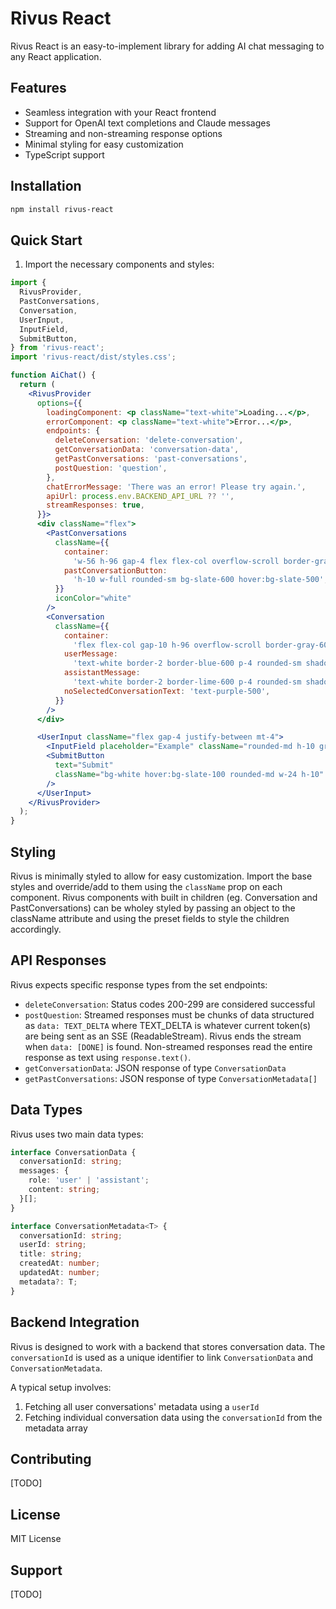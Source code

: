 # Rivus React

Rivus React is an easy-to-implement library for adding AI chat messaging to any React application.

## Features

- Seamless integration with your React frontend
- Support for OpenAI text completions and Claude messages
- Streaming and non-streaming response options
- Minimal styling for easy customization
- TypeScript support

## Installation

```bash
npm install rivus-react
```

## Quick Start

1. Import the necessary components and styles:

```jsx
import {
  RivusProvider,
  PastConversations,
  Conversation,
  UserInput,
  InputField,
  SubmitButton,
} from 'rivus-react';
import 'rivus-react/dist/styles.css';

function AiChat() {
  return (
    <RivusProvider
      options={{
        loadingComponent: <p className="text-white">Loading...</p>,
        errorComponent: <p className="text-white">Error...</p>,
        endpoints: {
          deleteConversation: 'delete-conversation',
          getConversationData: 'conversation-data',
          getPastConversations: 'past-conversations',
          postQuestion: 'question',
        },
        chatErrorMessage: 'There was an error! Please try again.',
        apiUrl: process.env.BACKEND_API_URL ?? '',
        streamResponses: true,
      }}>
      <div className="flex">
        <PastConversations
          className={{
            container:
              'w-56 h-96 gap-4 flex flex-col overflow-scroll border-gray-600 p-4 border-2 border-r-0 rounded-sm',
            pastConversationButton:
              'h-10 w-full rounded-sm bg-slate-600 hover:bg-slate-500',
          }}
          iconColor="white"
        />
        <Conversation
          className={{
            container:
              'flex flex-col gap-10 h-96 overflow-scroll border-gray-600 p-4 w-[36rem] border-2 rounded-sm',
            userMessage:
              'text-white border-2 border-blue-600 p-4 rounded-sm shadow-xl shadow-blue-600/20',
            assistantMessage:
              'text-white border-2 border-lime-600 p-4 rounded-sm shadow-xl shadow-lime-600/20',
            noSelectedConversationText: 'text-purple-500',
          }}
        />
      </div>

      <UserInput className="flex gap-4 justify-between mt-4">
        <InputField placeholder="Example" className="rounded-md h-10 grow p-1" />
        <SubmitButton
          text="Submit"
          className="bg-white hover:bg-slate-100 rounded-md w-24 h-10"
        />
      </UserInput>
    </RivusProvider>
  );
}
```

## Styling

Rivus is minimally styled to allow for easy customization. Import the base styles and override/add to them using the `className` prop on each component. Rivus components with built in children (eg. Conversation and PastConversations) can be wholey styled by passing an object to the className attribute and using the preset fields to style the children accordingly.

## API Responses

Rivus expects specific response types from the set endpoints:

- `deleteConversation`: Status codes 200-299 are considered successful
- `postQuestion`: Streamed responses must be chunks of data structured as `data: TEXT_DELTA` where TEXT_DELTA is whatever current token(s) are being sent as an SSE (ReadableStream). Rivus ends the stream when `data: [DONE]` is found. Non-streamed responses read the entire response as text using `response.text()`.
- `getConversationData`: JSON response of type `ConversationData`
- `getPastConversations`: JSON response of type `ConversationMetadata[]`

## Data Types

Rivus uses two main data types:

```typescript
interface ConversationData {
  conversationId: string;
  messages: {
    role: 'user' | 'assistant';
    content: string;
  }[];
}

interface ConversationMetadata<T> {
  conversationId: string;
  userId: string;
  title: string;
  createdAt: number;
  updatedAt: number;
  metadata?: T;
}
```

## Backend Integration

Rivus is designed to work with a backend that stores conversation data. The `conversationId` is used as a unique identifier to link `ConversationData` and `ConversationMetadata`.

A typical setup involves:

1. Fetching all user conversations' metadata using a `userId`
2. Fetching individual conversation data using the `conversationId` from the metadata array

## Contributing

[TODO]

## License

MIT License

## Support

[TODO]
